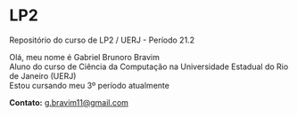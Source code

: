 # LP2
<p>Repositório do curso de LP2 / UERJ - Período 21.2 </p>

<p>
Olá, meu nome é Gabriel Brunoro Bravim </br>
Aluno do curso de Ciência da Computação na Universidade Estadual do Rio de Janeiro (UERJ) </br>
Estou cursando meu 3º período atualmente </br>
</p>

__Contato:__ g.bravim11@gmail.com
